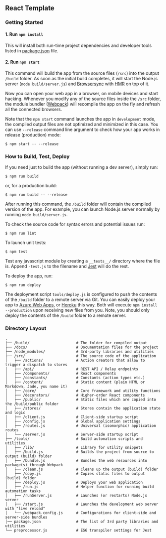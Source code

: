 ## React Template

### Getting Started

#### 1. Run `npm install`

This will install both run-time project dependencies and developer tools listed
in [package.json](../package.json) file.

#### 2. Run `npm start`

This command will build the app from the source files (`/src`) into the output
`/build` folder. As soon as the initial build completes, it will start the
Node.js server (`node build/server.js`) and [Browsersync](https://browsersync.io/)
with [HMR](https://webpack.github.io/docs/hot-module-replacement) on top of it.

Now you can open your web app in a browser, on mobile devices and start
hacking. Whenever you modify any of the source files inside the `/src` folder,
the module bundler ([Webpack](http://webpack.github.io/)) will recompile the
app on the fly and refresh all the connected browsers.

Note that the `npm start` command launches the app in `development` mode,
the compiled output files are not optimized and minimized in this case.
You can use `--release` command line argument to check how your app works
in release (production) mode:

```shell
$ npm start -- --release
```

### How to Build, Test, Deploy

If you need just to build the app (without running a dev server), simply run:

```shell
$ npm run build
```

or, for a production build:

```shell
$ npm run build -- --release
```

After running this command, the `/build` folder will contain the compiled
version of the app. For example, you can launch Node.js server normally by
running `node build/server.js`.

To check the source code for syntax errors and potential issues run:

```shell
$ npm run lint
```

To launch unit tests:

```shell
$ npm test
```

Test any javascript module by creating a `__tests__/` directory where
the file is. Append `-test.js` to the filename and
[Jest](https://facebook.github.io/jest/) will do the rest.

To deploy the app, run:

```shell
$ npm run deploy
```

The deployment script `tools/deploy.js` is configured to push the contents of
the `/build` folder to a remote server via Git. You can easily deploy your app
to [Azure Web Apps](https://azure.microsoft.com/en-us/services/app-service/web/),
or [Heroku](https://www.heroku.com/) this way. Both will execute `npm install --production`
upon receiving new files from you. Note, you should only deploy the contents
of the `/build` folder to a remote server.

### Directory Layout

```
.
├── /build/                     # The folder for compiled output
├── /docs/                      # Documentation files for the project
├── /node_modules/              # 3rd-party libraries and utilities
├── /src/                       # The source code of the application
│   ├── /actions/               # Action creators that allow to trigger a dispatch to stores
│   ├── /api/                   # REST API / Relay endpoints
│   ├── /components/            # React components
│   ├── /constants/             # Constants (action types etc.)
│   ├── /content/               # Static content (plain HTML or Markdown, Jade, you name it)
│   ├── /core/                  # Core framework and utility functions
│   ├── /decorators/            # Higher-order React components
│   ├── /public/                # Static files which are copied into the /build/public folder
│   ├── /stores/                # Stores contain the application state and logic
│   ├── /client.js              # Client-side startup script
│   ├── /config.js              # Global application settings
│   ├── /routes.js              # Universal (isomorphic) application routes
│   └── /server.js              # Server-side startup script
├── /tools/                     # Build automation scripts and utilities
│   ├── /lib/                   # Library for utility snippets
│   ├── /build.js               # Builds the project from source to output (build) folder
│   ├── /bundle.js              # Bundles the web resources into package(s) through Webpack
│   ├── /clean.js               # Cleans up the output (build) folder
│   ├── /copy.js                # Copies static files to output (build) folder
│   ├── /deploy.js              # Deploys your web application
│   ├── /run.js                 # Helper function for running build automation tasks
│   ├── /runServer.js           # Launches (or restarts) Node.js server
│   ├── /start.js               # Launches the development web server with "live reload"
│   └── /webpack.config.js      # Configurations for client-side and server-side bundles
│── package.json                # The list of 3rd party libraries and utilities
└── preprocessor.js             # ES6 transpiler settings for Jest
```
